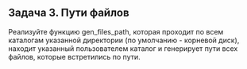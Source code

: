 ## Задача 3. Пути файлов
Реализуйте функцию gen_files_path, которая проходит по всем каталогам указанной директории (по умолчанию - корневой диск), находит указанный пользователем каталог и генерирует пути всех файлов, которые встретились по пути.



